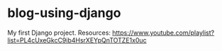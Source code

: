# blog-using-django
My first Django project. Resources: https://www.youtube.com/playlist?list=PL4cUxeGkcC9ib4HsrXEYpQnTOTZE1x0uc
